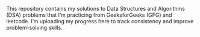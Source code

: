 This repository contains my solutions to Data Structures and Algorithms (DSA) problems that I’m practicing from GeeksforGeeks (GFG) and leetcode.
I’m uploading my progress here to track consistency and improve problem-solving skills.
